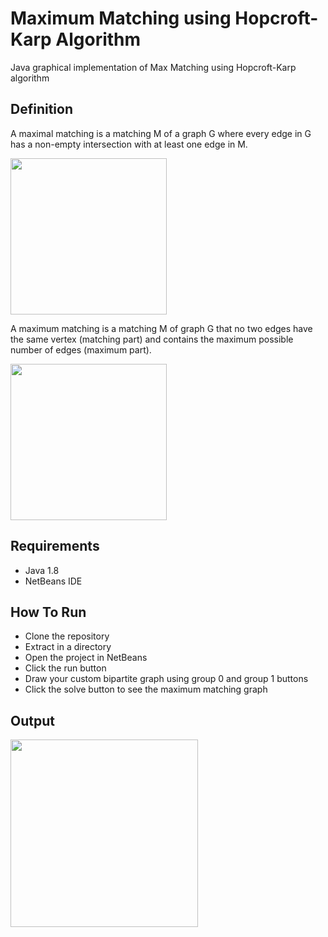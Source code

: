 # Maximum Matching using Hopcroft-Karp Algorithm


Java graphical implementation of Max Matching using Hopcroft-Karp algorithm

## Definition


A maximal matching is a matching M of a graph G where every edge in G has a non-empty intersection with at least one edge in M.

<img src="https://user-images.githubusercontent.com/47594854/143727109-50dbad90-230d-412f-8d4d-31d01ab89d36.jpg" width="250">


A maximum matching is a matching M of graph G that no two edges have the same vertex (matching part) and contains the maximum possible number of edges (maximum part).

<img src="https://user-images.githubusercontent.com/47594854/143727095-1cfb3698-f0cd-4f2e-8858-d86e4e5a8e66.jpg" width="250">


## Requirements


* Java 1.8
* NetBeans IDE 


## How To Run


* Clone the repository
* Extract in a directory
* Open the project in NetBeans
* Click the run button
* Draw your custom bipartite graph using group 0 and group 1 buttons
* Click the solve button to see the maximum matching graph


## Output


<img src="https://user-images.githubusercontent.com/47594854/143727139-803e8697-be41-4e2c-a3e5-7a746adeb74f.jpg" width="300">






